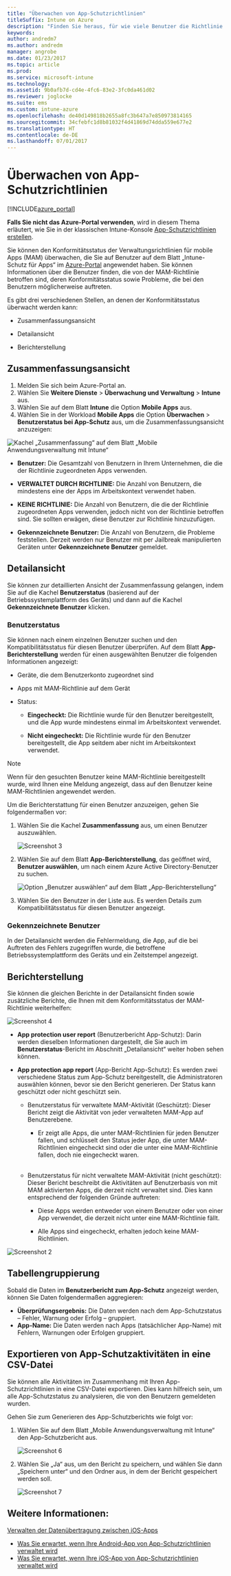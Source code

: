 ```yaml
---
title: "Überwachen von App-Schutzrichtlinien"
titleSuffix: Intune on Azure
description: "Finden Sie heraus, für wie viele Benutzer die Richtlinie gilt, und zeigen Sie weitere Details an.\""
keywords: 
author: andredm7
ms.author: andredm
manager: angrobe
ms.date: 01/23/2017
ms.topic: article
ms.prod: 
ms.service: microsoft-intune
ms.technology: 
ms.assetid: 9b0afb7d-cd4e-4fc6-83e2-3fc0da461d02
ms.reviewer: joglocke
ms.suite: ems
ms.custom: intune-azure
ms.openlocfilehash: de40d149818b2655a8fc3b647a7e850973814165
ms.sourcegitcommit: 34cfebfc1d8b81032f4d41869d74dda559e677e2
ms.translationtype: HT
ms.contentlocale: de-DE
ms.lasthandoff: 07/01/2017
---
```

# <a name="how-to-monitor-app-protection-policies"></a>Überwachen von App-Schutzrichtlinien
[!INCLUDE[azure_portal](./includes/azure_portal.md)]

**Falls Sie nicht das Azure-Portal verwenden**, wird in diesem Thema erläutert, wie Sie in der klassischen Intune-Konsole [App-Schutzrichtlinien erstellen](https://docs.microsoft.com/intune-classic/deploy-use/create-and-deploy-mobile-app-management-policies-with-microsoft-intune).


Sie können den Konformitätsstatus der Verwaltungsrichtlinien für mobile Apps (MAM) überwachen, die Sie auf Benutzer auf dem Blatt „Intune-Schutz für Apps“ im [Azure-Portal](https://portal.azure.com) angewendet haben. Sie können Informationen über die Benutzer finden, die von der MAM-Richtlinie betroffen sind, deren Konformitätsstatus sowie Probleme, die bei den Benutzern möglicherweise auftreten.

Es gibt drei verschiedenen Stellen, an denen der Konformitätsstatus überwacht werden kann:

-   Zusammenfassungsansicht

-   Detailansicht

-   Berichterstellung

## <a name="summary-view"></a>Zusammenfassungsansicht

1. Melden Sie sich beim Azure-Portal an.
2. Wählen Sie **Weitere Dienste** > **Überwachung und Verwaltung** > **Intune** aus.
3. Wählen Sie auf dem Blatt **Intune** die Option **Mobile Apps** aus.
4. Wählen Sie in der Workload **Mobile Apps** die Option **Überwachen** > **Benutzerstatus bei App-Schutz** aus, um die Zusammenfassungsansicht anzuzeigen:

![Kachel „Zusammenfassung“ auf dem Blatt „Mobile Anwendungsverwaltung mit Intune“](./media/app-protection-user-status-summary.png)

-   **Benutzer:** Die Gesamtzahl von Benutzern in Ihrem Unternehmen, die die der Richtlinie zugeordneten Apps verwenden.

-   **VERWALTET DURCH RICHTLINIE:** Die Anzahl von Benutzern, die mindestens eine der Apps im Arbeitskontext verwendet haben.

-   **KEINE RICHTLINIE:** Die Anzahl von Benutzern, die die der Richtlinie zugeordneten Apps verwenden, jedoch nicht von der Richtlinie betroffen sind. Sie sollten erwägen, diese Benutzer zur Richtlinie hinzuzufügen.

- **Gekennzeichnete Benutzer:** Die Anzahl von Benutzern, die Probleme feststellen. Derzeit werden nur Benutzer mit per Jailbreak manipulierten Geräten unter **Gekennzeichnete Benutzer** gemeldet.


## <a name="detailed-view"></a>Detailansicht
Sie können zur detaillierten Ansicht der Zusammenfassung gelangen, indem Sie auf die Kachel **Benutzerstatus** (basierend auf der Betriebssystemplattform des Geräts) und dann auf die Kachel **Gekennzeichnete Benutzer** klicken.

### <a name="user-status"></a>Benutzerstatus
Sie können nach einem einzelnen Benutzer suchen und den Kompatibilitätsstatus für diesen Benutzer überprüfen. Auf dem Blatt **App-Berichterstellung** werden für einen ausgewählten Benutzer die folgenden Informationen angezeigt:
- Geräte, die dem Benutzerkonto zugeordnet sind

- Apps mit MAM-Richtlinie auf dem Gerät

- Status:

  - **Eingecheckt:** Die Richtlinie wurde für den Benutzer bereitgestellt, und die App wurde mindestens einmal im Arbeitskontext verwendet.

  - **Nicht eingecheckt:** Die Richtlinie wurde für den Benutzer bereitgestellt, die App seitdem aber nicht im Arbeitskontext verwendet.

>[!NOTE]
> Wenn für den gesuchten Benutzer keine MAM-Richtlinie bereitgestellt wurde, wird Ihnen eine Meldung angezeigt, dass auf den Benutzer keine MAM-Richtlinien angewendet werden.

Um die Berichterstattung für einen Benutzer anzuzeigen, gehen Sie folgendermaßen vor:

1.  Wählen Sie die Kachel **Zusammenfassung** aus, um einen Benutzer auszuwählen.

    ![Screenshot 3](./media/MAM-reporting-6.png)

2. Wählen Sie auf dem Blatt **App-Berichterstellung**, das geöffnet wird, **Benutzer auswählen**, um nach einem Azure Active Directory-Benutzer zu suchen.

    ![Option „Benutzer auswählen“ auf dem Blatt „App-Berichterstellung“](./media/MAM-reporting-2.png)

3. Wählen Sie den Benutzer in der Liste aus. Es werden Details zum Kompatibilitätsstatus für diesen Benutzer angezeigt.

### <a name="flagged-users"></a>Gekennzeichnete Benutzer
In der Detailansicht werden die Fehlermeldung, die App, auf die bei Auftreten des Fehlers zugegriffen wurde, die betroffene Betriebssystemplattform des Geräts und ein Zeitstempel angezeigt.

## <a name="reporting-view"></a>Berichterstellung

Sie können die gleichen Berichte in der Detailansicht finden sowie zusätzliche Berichte, die Ihnen mit dem Konformitätsstatus der MAM-Richtlinie weiterhelfen:

![Screenshot 4](./media/MAM-reporting-7.png)

-   **App protection user report** (Benutzerbericht App-Schutz): Darin werden dieselben Informationen dargestellt, die Sie auch im **Benutzerstatus**-Bericht im Abschnitt „Detailansicht“ weiter hoben sehen können.

-   **App protection app report** (App-Bericht App-Schutz): Es werden zwei verschiedene Status zum App-Schutz bereitgestellt, die Administratoren auswählen können, bevor sie den Bericht generieren. Der Status kann geschützt oder nicht geschützt sein.

    -   Benutzerstatus für verwaltete MAM-Aktivität (Geschützt): Dieser Bericht zeigt die Aktivität von jeder verwalteten MAM-App auf Benutzerebene.

        -   Er zeigt alle Apps, die unter MAM-Richtlinien für jeden Benutzer fallen, und schlüsselt den Status jeder App, die unter MAM-Richtlinien eingecheckt sind oder die unter eine MAM-Richtlinie fallen, doch nie eingecheckt waren.
<br></br>
    -   Benutzerstatus für nicht verwaltete MAM-Aktivität (nicht geschützt): Dieser Bericht beschreibt die Aktivitäten auf Benutzerbasis von mit MAM aktivierten Apps, die derzeit nicht verwaltet sind. Dies kann entsprechend der folgenden Gründe auftreten:

        -   Diese Apps werden entweder von einem Benutzer oder von einer App verwendet, die derzeit nicht unter eine MAM-Richtlinie fällt.

        -   Alle Apps sind eingecheckt, erhalten jedoch keine MAM-Richtlinien.

![Screenshot 2](./media/MAM-reporting-4.png)

## <a name="table-grouping"></a>Tabellengruppierung

Sobald die Daten im **Benutzerbericht zum App-Schutz** angezeigt werden, können Sie Daten folgendermaßen aggregieren:

- **Überprüfungsergebnis:** Die Daten werden nach dem App-Schutzstatus – Fehler, Warnung oder Erfolg – gruppiert.
- **App-Name:** Die Daten werden nach Apps (tatsächlicher App-Name) mit Fehlern, Warnungen oder Erfolgen gruppiert.

## <a name="export-app-protection-activities-to-csv"></a>Exportieren von App-Schutzaktivitäten in eine CSV-Datei

Sie können alle Aktivitäten im Zusammenhang mit Ihren App-Schutzrichtlinien in eine CSV-Datei exportieren. Dies kann hilfreich sein, um alle App-Schutzstatus zu analysieren, die von den Benutzern gemeldeten wurden.

Gehen Sie zum Generieren des App-Schutzberichts wie folgt vor:

1. Wählen Sie auf dem Blatt „Mobile Anwendungsverwaltung mit Intune“ den App-Schutzbericht aus.

    ![Screenshot 6](./media/app-protection-report-csv-2.png)

2. Wählen Sie „Ja“ aus, um den Bericht zu speichern, und wählen Sie dann „Speichern unter“ und den Ordner aus, in dem der Bericht gespeichert werden soll.

    ![Screenshot 7](./media/app-protection-report-csv-1.png)

## <a name="see-also"></a>Weitere Informationen:
[Verwalten der Datenübertragung zwischen iOS-Apps](data-transfer-between-apps-manage-ios.md)

* [Was Sie erwartet, wenn Ihre Android-App von App-Schutzrichtlinien verwaltet wird](app-protection-enabled-apps-android.md)
* [Was Sie erwartet, wenn Ihre iOS-App von App-Schutzrichtlinien verwaltet wird](app-protection-enabled-apps-ios.md)
